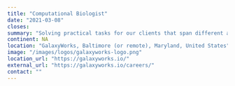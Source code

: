 ```yaml
---
title: "Computational Biologist"
date: "2021-03-08"
closes: 
summary: "Solving practical tasks for our clients that span different analysis techniques, require understanding of the tools, data, and biology."
continent: NA
location: "GalaxyWorks, Baltimore (or remote), Maryland, United States"
image: "/images/logos/galaxyworks-logo.png"
location_url: "https://galaxyworks.io/"
external_url: "https://galaxyworks.io/careers/"
contact: ""
---
```

